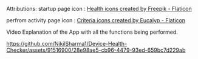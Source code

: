 Attributions:
startup page icon : <a href="https://www.flaticon.com/free-icons/health" title="health icons">Health icons created by Freepik - Flaticon</a>


perfrom activity page icon : <a href="https://www.flaticon.com/free-icons/criteria" title="criteria icons">Criteria icons created by Eucalyp - Flaticon</a>


Video Explanation of the App with all the functions being performed.



https://github.com/NikilSharma1/Device-Health-Checker/assets/91516900/28e98ae5-cb96-4479-93ed-659bc7d229ab

